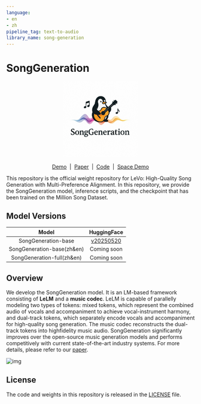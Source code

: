 ```yaml
---
language:
- en
- zh
pipeline_tag: text-to-audio
library_name: song-generation
---
```


# SongGeneration

<p align="center"><img src="img/logo.jpg" width="40%"></p>
<p align="center">
    <a href="https://levo-demo.github.io/">Demo</a> &nbsp;|&nbsp; <a href="https://arxiv.org/abs/2506.07520">Paper</a>  &nbsp;|&nbsp; <a href="https://github.com/tencent-ailab/songgeneration">Code</a>  &nbsp;|&nbsp; <a href="https://huggingface.co/spaces/tencent/SongGeneration">Space Demo</a>
</p>


This repository is the official weight repository for LeVo: High-Quality Song Generation with Multi-Preference Alignment. In this repository, we provide the SongGeneration model, inference scripts, and the checkpoint that has been trained on the Million Song Dataset.

## Model Versions

|          Model           |                         HuggingFace                          |
| :----------------------: | :----------------------------------------------------------: |
|  SongGeneration-base   | <a href="https://huggingface.co/tencent/SongGeneration/tree/main/ckpt/songgeneration_base">v20250520</a> |
| SongGeneration-base(zh&en) |                         Coming soon                          |
| SongGeneration-full(zh&en) |                         Coming soon                          |

## Overview

We develop the SongGeneration model. It is an LM-based framework consisting of **LeLM** and a **music codec**. LeLM is capable of parallelly modeling two types of tokens: mixed tokens, which represent the combined audio of vocals and accompaniment to achieve vocal-instrument harmony, and dual-track tokens, which separately encode vocals and accompaniment for high-quality song generation. The music codec reconstructs the dual-track tokens into highfidelity music audio. SongGeneration significantly improves over the open-source music generation models and performs competitively with current state-of-the-art industry systems. For more details, please refer to our [paper](https://arxiv.org/abs/2506.07520).

<img src="https://github.com/tencent-ailab/songgeneration/blob/main/img/over.jpg?raw=true" alt="img" style="zoom:100%;" /> 

## License

The code and weights in this repository is released in the [LICENSE](LICENSE)  file.
